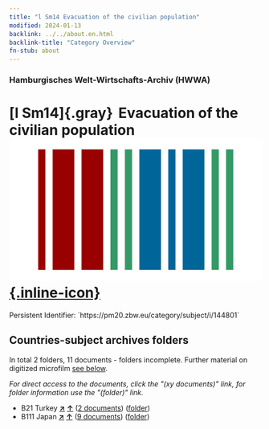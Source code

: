 ```yaml
---
title: "l Sm14 Evacuation of the civilian population"
modified: 2024-01-13
backlink: ../../about.en.html
backlink-title: "Category Overview"
fn-stub: about
---
```


### Hamburgisches Welt-Wirtschafts-Archiv (HWWA)

# [l Sm14]{.gray}&#8201; Evacuation of the civilian population &#160; [![Wikidata](/images/Wikidata-logo.svg "Wikidata"){.inline-icon}](http://www.wikidata.org/entity/Q104700218)

<div class="hint">Persistent Identifier: `https://pm20.zbw.eu/category/subject/i/144801`</div>







## Countries-subject archives folders







In total 2 folders, 11 documents - folders incomplete. Further material on digitized microfilm [see below](#filmsections).

_For direct access to the documents, click the "(xy documents)" link, for folder information use the "(folder)" link._


- B21 Turkey [**&nearr;**](../../../geo/i/141111/about.en.html "Turkey (all folders)") [**&uarr;**](../../../geo/about.en.html#B21 "Country category system") (<a href="https://pm20.zbw.eu/iiifview/folder/sh/141111,144801" title="about: Turkey : Evacuation of the civilian population" target="_blank">2 documents</a>) ([folder](../../../../folder/sh/1411xx/141111/1448xx/144801/about.en.html))
- B111 Japan [**&nearr;**](../../../geo/i/141272/about.en.html "Japan (all folders)") [**&uarr;**](../../../geo/about.en.html#B111 "Country category system") (<a href="https://pm20.zbw.eu/iiifview/folder/sh/141272,144801" title="about: Japan : Evacuation of the civilian population" target="_blank">9 documents</a>) ([folder](../../../../folder/sh/1412xx/141272/1448xx/144801/about.en.html))



<a id="filmsections" />













